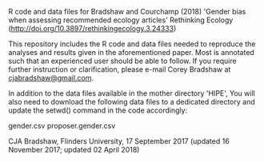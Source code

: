 R code and data files for Bradshaw and Courchamp (2018) 'Gender bias when assessing recommended ecology articles' Rethinking Ecology (http://doi.org/10.3897/rethinkingecology.3.24333)

This repository includes the R code and data files needed to reproduce the analyses and results given in the aforementioned paper. Most is annotated such that an experienced user should be able to follow. If you require further instruction or clarification, please e-mail Corey Bradshaw at cjabradshaw@gmail.com.

In addition to the data files available in the mother directory 'HIPE', You will also need to download the following data files to a dedicated directory and update the setwd() command in the code accordingly:

gender.csv
proposer.gender.csv

CJA Bradshaw, Flinders University, 17 September 2017 (updated 16 November 2017; updated 02 April 2018)
